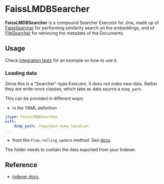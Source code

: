 # FaissLMDBSearcher

**FaissLMDBSearcher** is a compound Searcher Executor for Jina, made up of [FaissSearcher](https://hub.jina.ai/executor/gilkzt3f) for performing similarity search on the embeddings, and of [FileSearcher](https://hub.jina.ai/executor/cmykq7s7) for retrieving the metadata of the Documents. 


## Usage 

Check [integration tests](https://github.com/jina-ai/executors/tree/main/tests/integration/lmdb_dump_reload) for an example on how to use it.

### Loading data

Since this is a "Searcher"-type Executor, it does not _index_ new data. Rather they are write-once classes, which take as data source a `dump_path`. 

This can be provided in different ways:

- in the YAML definition
  
```yaml
jtype: FaissLMDBSearcher
with:
    dump_path: /tmp/your_dump_location
...
```

- from the `Flow.rolling_update` method. See [docs](https://docs.jina.ai/advanced/experimental/indexers/).

The folder needs to contain the data exported from your Indexer. 


## Reference
- [indexer docs](https://docs.jina.ai/advanced/experimental/indexers/).